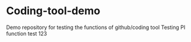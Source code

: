 # Coding-tool-demo
Demo repository for testing the functions of github/coding tool
Testing PI function
test
123
